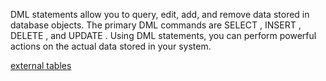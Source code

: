 
DML statements allow you to query, edit, add, and remove data stored in database objects. The primary DML commands are SELECT , INSERT , DELETE , and UPDATE . Using DML statements, you can perform powerful actions on the actual data stored in your system.

[external tables](https://docs.snowflake.com/en/user-guide/tables-external-intro)
